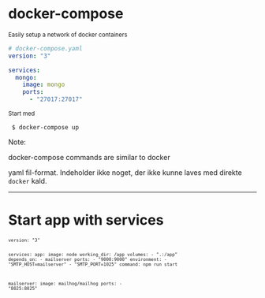 # docker-compose

<small>Easily setup a network of docker containers</small>

```yaml
# docker-compose.yaml
version: "3"

services:
  mongo:
    image: mongo
    ports:
      - "27017:27017"
```

<div class="fragment">
<small>Start med</small>
<pre><code> $ docker-compose up </code></pre>
</div>

Note:

docker-compose commands are similar to docker

yaml fil-format.
Indeholder ikke noget, der ikke kunne laves med direkte `docker` kald.

---

# Start app with services

<div style="font-size: 0.75em">
<pre><code>version: "3"

services:
  app:
    image: node
    working_dir: /app
    volumes:
      - ".:/app"
    depends_on:
      - mailserver
    ports:
      - "9000:9000"
    environment:
      - "SMTP_HOST=mailserver"
      - "SMTP_PORT=1025"
    command: npm run start

  mailserver:
    image: mailhog/mailhog
    ports:
      - "8025:8025"</code></pre>
</div>
